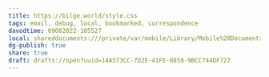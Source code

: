 ```yaml
---
title: https://bilge.world/style.css
tags: email, debug, local, bookmarked, correspondence
davodtime: 09082022-105527
local: shareddocuments:///private/var/mobile/Library/Mobile%20Documents/iCloud~md~obsidian/Documents/OBSHIDDIAN/drafts/14A573CC-7D2E-41FE-8858-9BCC744DF727.md
dg-publish: true
share: true
draft: drafts://open?uuid=14A573CC-7D2E-41FE-8858-9BCC744DF727
---
```

